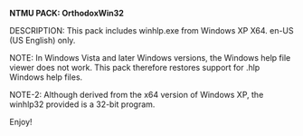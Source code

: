 **NTMU PACK: OrthodoxWin32**

DESCRIPTION: This pack includes winhlp.exe from Windows XP X64. en-US (US English) only.

NOTE: In Windows Vista and later Windows versions, the Windows help file viewer does not work. This pack therefore restores support for .hlp Windows help files.

NOTE-2: Although derived from the x64 version of Windows XP, the winhlp32 provided is a 32-bit program.

Enjoy!

